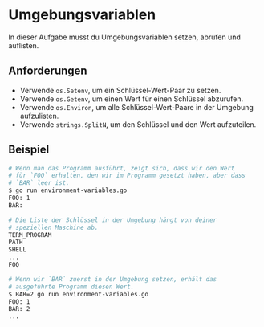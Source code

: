 # Umgebungsvariablen

In dieser Aufgabe musst du Umgebungsvariablen setzen, abrufen und auflisten.

## Anforderungen

- Verwende `os.Setenv`, um ein Schlüssel-Wert-Paar zu setzen.
- Verwende `os.Getenv`, um einen Wert für einen Schlüssel abzurufen.
- Verwende `os.Environ`, um alle Schlüssel-Wert-Paare in der Umgebung aufzulisten.
- Verwende `strings.SplitN`, um den Schlüssel und den Wert aufzuteilen.

## Beispiel

```sh
# Wenn man das Programm ausführt, zeigt sich, dass wir den Wert
# für `FOO` erhalten, den wir im Programm gesetzt haben, aber dass
# `BAR` leer ist.
$ go run environment-variables.go
FOO: 1
BAR:

# Die Liste der Schlüssel in der Umgebung hängt von deiner
# speziellen Maschine ab.
TERM_PROGRAM
PATH
SHELL
...
FOO

# Wenn wir `BAR` zuerst in der Umgebung setzen, erhält das
# ausgeführte Programm diesen Wert.
$ BAR=2 go run environment-variables.go
FOO: 1
BAR: 2
...
```
